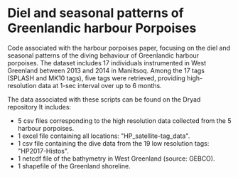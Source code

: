 # Diel and seasonal patterns of Greenlandic harbour Porpoises 

Code associated with the harbour porpoises paper, focusing on the diel and seasonal patterns of the diving behaviour of Greenlandic harbour porpoises. 
The dataset includes 17 individuals instrumented in West Greenland between 2013 and 2014 in Maniitsoq. Among the 17 tags (SPLASH and MK10 tags), five tags were retrieved, providing high-resolution data at 1-sec interval over up to 6 months.

The data associated with these scripts can be found on the Dryad repository
It includes: 
- 5 csv files corresponding to the high resolution data collected from the 5 harbour porpoises.
- 1 excel file containing all locations: "HP_satellite-tag_data".
- 1 csv file containing the dive data from the 19 low resolution tags: "HP2017-Histos".
- 1 netcdf file of the bathymetry in West Greenland (source: GEBCO).
- 1 shapefile of the Greenland shoreline.
